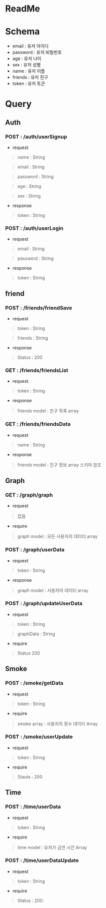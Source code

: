 # ReadMe

# Schema
- email : 유저 아이디
- password : 유저 비밀번호
- age : 유저 나이
- sex : 유저 성별
- name : 유저 이름
- friends : 유저 친구
- token : 유저 토큰

# Query

## Auth

### POST : /auth/userSignup
- request 

> name : String

> email : String

> password : String

> age : String
 
> sex : String

- response

> token : String

### POST : /auth/userLogin
- request
> email : String
                                                                                                  
> password : String

- response
> token : String

## friend

### POST :  /friends/friendSave

- request
> token : String

> friends : String

- response

> Status : 200

### GET : /friends/friendsList

- request
> token : String

- response
> friends model : 친구 목록 array


### GET : /friends/friendsData

- request 
> name : String

- response

> friends model : 친구 정보 array 스키마 참조

## Graph

### GET : /graph/graph

- request 
> 없음 

- require

> graph model : 모든 사용자의 데이터 array

### POST : /graph/userData

- request
> token : String

- response
> graph model : 사용자의 데이터 array

### POST : /graph/updateUserData

- request
> token : String

> graphData : String

- require
> Status 200

## Smoke

### POST : /smoke/getData

- request
> token : String

- require
> smoke array : 사용자의 횟수 데이터 Array

### POST : /smoke/userUpdate

- request
> token : String

- require
> Stauts : 200


## Time

### POST : /time/userData

- request
> token : String

- require
> time model : 유저가 금연 시간 Array

### POST : /time/userDataUpdate

- request
> token : String

- require
> Status : 200:

